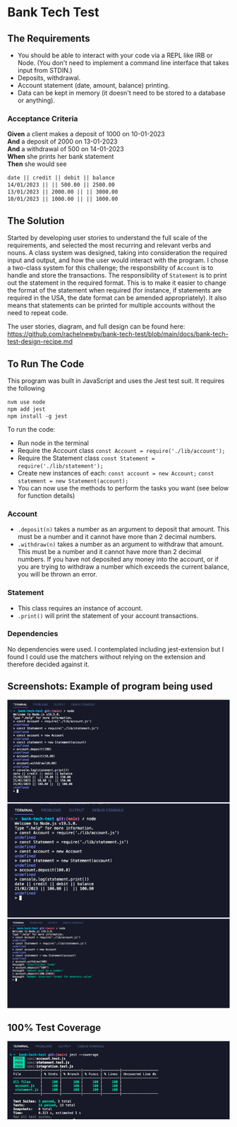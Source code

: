 # Bank Tech Test

## The Requirements
* You should be able to interact with your code via a REPL like IRB or Node. (You don't need to implement a command line interface that takes input from STDIN.)
* Deposits, withdrawal.
* Account statement (date, amount, balance) printing.
* Data can be kept in memory (it doesn't need to be stored to a database or anything).

### Acceptance Criteria
**Given** a client makes a deposit of 1000 on 10-01-2023  
**And** a deposit of 2000 on 13-01-2023  
**And** a withdrawal of 500 on 14-01-2023  
**When** she prints her bank statement  
**Then** she would see

```
date || credit || debit || balance
14/01/2023 || || 500.00 || 2500.00
13/01/2023 || 2000.00 || || 3000.00
10/01/2023 || 1000.00 || || 1000.00
```

## The Solution
Started by developing user stories to understand the full scale of the requirements, and selected the most recurring and relevant verbs and nouns. 
A class system was designed, taking into consideration the required input and output, and how the user would interact with the program. 
I chose a two-class system for this challenge; the responsbility of ```Account```  is to handle and store the transactions. The responsibility of ```Statement``` is to print out the statement in the required format. This is to make it easier to change the format of the statement when required (for instance, if statements are required in the USA, the date format can be amended appropriately). It also means that statements can be printed for multiple accounts without the need to repeat code. 

The user stories, diagram, and full design can be found here: https://github.com/rachelnewby/bank-tech-test/blob/main/docs/bank-tech-test-design-recipe.md

## To Run The Code
This program was built in JavaScript and uses the Jest test suit. It requires the following

```
nvm use node
npm add jest
npm install -g jest
```
To run the code: 
* Run node in the terminal
* Require the Account class ```const Account = require('./lib/account');```
* Require the Statement class ```const Statement = require('./lib/statement');```
* Create new instances of each: ```const account = new Account;``` ```const statement = new Statement(account);```
* You can now use the methods to perform the tasks you want (see below for function details)

### Account
* ```.deposit(n)``` takes a number as an argument to deposit that amount. This must be a number and it cannot have more than 2 decimal numbers.
* ```.withdraw(n)``` takes a number as an argument to withdraw that amount. This must be a number and it cannot have more than 2 decimal numbers. If you have not deposited any money into the account, or if you are trying to withdraw a number which exceeds the current balance, you will be thrown an error. 

### Statement
* This class requires an instance of account.
* ```.print()``` will print the statement of your account transactions. 

### Dependencies 
No dependencies were used. I contemplated including jest-extension but I found I could use the matchers without relying on the extension and therefore decided against it.

## Screenshots: Example of program being used
![Alt Text](https://github.com/rachelnewby/bank-tech-test/blob/main/docs/screenshots/bank-tech-test-multiple-transactions.png)
![Alt Text](https://github.com/rachelnewby/bank-tech-test/blob/main/docs/screenshots/bank-tech-test-single-deposit.png)
![Alt Text](https://github.com/rachelnewby/bank-tech-test/blob/main/docs/screenshots/bank-tech-test-edge-cases.png)

## 100% Test Coverage
![Alt Text](https://github.com/rachelnewby/bank-tech-test/blob/main/docs/screenshots/test-coverage.png)